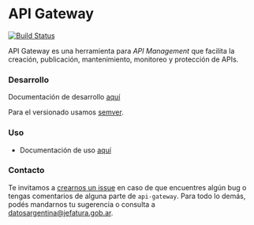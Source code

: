 # API Gateway

[![Build Status](https://travis-ci.org/datosgobar/api-gateway.svg?branch=master)](https://travis-ci.org/datosgobar/api-gateway)

API Gateway es una herramienta para *API Management* que facilita la creación, publicación, mantenimiento, monitoreo y protección de APIs.

### Desarrollo

Documentación de desarrollo [aquí](docs/development.md)

Para el versionado usamos [semver](https://semver.org/).

### Uso

- Documentación de uso [aquí](docs/index.md)


### Contacto
Te invitamos a [crearnos un issue](https://github.com/datosgobar/api-gateway/issues/new?title=Encontre-un-bug-en-api-gateway)
en caso de que encuentres algún bug o tengas comentarios de alguna parte de `api-gateway`. Para todo lo demás, podés mandarnos tu sugerencia o consulta a [datosargentina@jefatura.gob.ar](mailto:datosargentina@jefatura.gob.ar).
